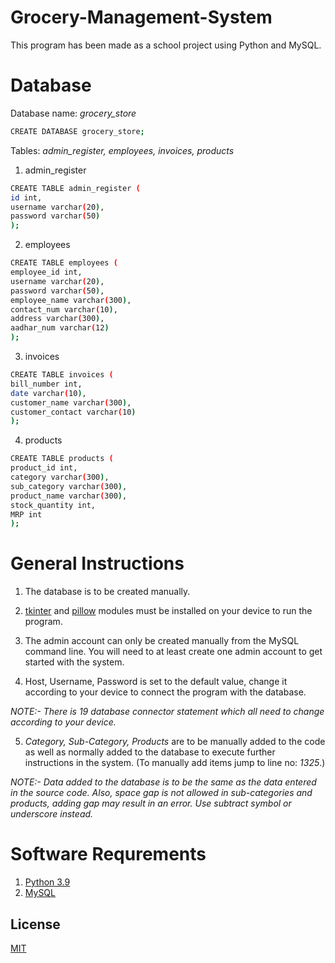 
# Grocery-Management-System

This program has been made as a school project using Python and MySQL.

# Database

Database name: *grocery_store*

```bash
CREATE DATABASE grocery_store;
```

Tables: *admin_register, employees, invoices, products*

1. admin_register 
```bash
CREATE TABLE admin_register (
id int,
username varchar(20),
password varchar(50)
);
```
2. employees
```bash
CREATE TABLE employees (
employee_id int,
username varchar(20),
password varchar(50),
employee_name varchar(300),
contact_num varchar(10),
address varchar(300),
aadhar_num varchar(12)
);
```
3. invoices
```bash
CREATE TABLE invoices (
bill_number int,
date varchar(10),
customer_name varchar(300),
customer_contact varchar(10)
);
```
4. products
```bash
CREATE TABLE products (
product_id int,
category varchar(300),
sub_category varchar(300),
product_name varchar(300),
stock_quantity int,
MRP int
);
```
# General Instructions
1. The database is to be created manually.

2. [tkinter](https://docs.python.org/3/library/tkinter.html) and [pillow](https://pypi.org/project/Pillow/) modules must be installed on your device to run the program. 

3. The admin account can only be created manually from the MySQL command line. You will need to at least create one admin account to get started with the system.

4. Host, Username, Password is set to the default value, change it according to your device to connect the program with the database.

*NOTE:- There is 19 database connector statement which all need to change according to your device.*

5. *Category, Sub-Category, Products* are to be manually added to the code as well as normally added to the database to execute further instructions in the system. (To manually add items jump to line no: *1325*.)

*NOTE:- Data added to the database is to be the same as the data entered in the source code. Also, space gap is not allowed in sub-categories and products, adding gap may result in an error. Use subtract symbol or underscore instead.*

# Software Requrements
1. [Python 3.9](https://www.python.org)
2. [MySQL](https://www.mysql.com/)

## License

[MIT](https://choosealicense.com/licenses/mit/)
